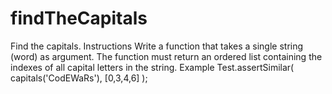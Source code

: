 # findTheCapitals
Find the capitals. Instructions Write a function that takes a single string (word) as argument. The function must return an ordered list containing the indexes of all capital letters in the string.  Example Test.assertSimilar( capitals('CodEWaRs'), [0,3,4,6] );
